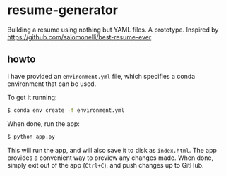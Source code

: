 # resume-generator

Building a resume using nothing but YAML files. A prototype. Inspired by https://github.com/salomonelli/best-resume-ever

## howto

I have provided an `environment.yml` file, which specifies a conda environment that can be used.

To get it running:

```bash
$ conda env create -f environment.yml
```

When done, run the app:

```bash
$ python app.py
```

This will run the app, and will also save it to disk as `index.html`. The app provides a convenient way to preview any changes made. When done, simply exit out of the app (`Ctrl+C`), and push changes up to GitHub.
